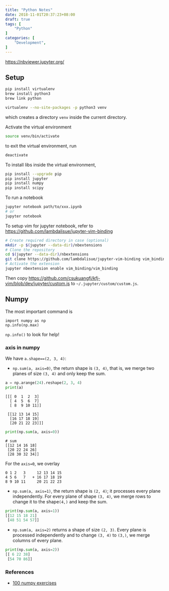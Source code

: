 ```yaml
---
title: "Python Notes"
date: 2018-11-01T20:37:23+08:00
draft: true
tags: [
    "Python"
]
categories: [
    "Development",
]
---
```


<https://nbviewer.jupyter.org/>

## Setup

```sh
pip install virtualenv
brew install python3
brew link python
```

```sh
virtualenv --no-site-packages -p python3 venv
```
which creates a directory `venv` inside the current directory.

Activate the virtual environment
```sh
source venv/bin/activate
```

to exit the virtual environment, run

```sh
deactivate
```


To install libs inside the virtual environment,
```sh
pip install --upgrade pip
pip install jupyter
pip install numpy
pip install scipy
```

To run a notebook
```sh
jupyter notebook path/to/xxx.ipynb
# or
jupyter notebook
```

To setup vim for jupyter notebook, refer to <https://github.com/lambdalisue/jupyter-vim-binding>

```sh
# Create required directory in case (optional)
mkdir -p $(jupyter --data-dir)/nbextensions
# Clone the repository
cd $(jupyter --data-dir)/nbextensions
git clone https://github.com/lambdalisue/jupyter-vim-binding vim_binding
# Activate the extension
jupyter nbextension enable vim_binding/vim_binding
```

Then copy <https://github.com/csukuangfj/kfj-vim/blob/dev/jupyter/custom.js>
to `~/.jupyter/custom/custom.js`.

## Numpy

The most important command is
```
import numpy as np
np.info(np.max)
```

`np.info()` to look for help!

### axis in numpy
We have `a.shape==(2, 3, 4)`:

- `np.sum(a, axis=0)`, the return shape is `(3, 4)`, that is, we merge two
planes of size `(3, 4)` and only keep the sum.

```python
a = np.arange(24).reshape(2, 3, 4)
print(a)
```

```
[[[ 0  1  2  3]
  [ 4  5  6  7]
  [ 8  9 10 11]]

 [[12 13 14 15]
  [16 17 18 19]
  [20 21 22 23]]]
```

```python
print(np.sum(a, axis=0))
```

```
# sum
[[12 14 16 18]
 [20 22 24 26]
 [28 30 32 34]]
```

For the `axis=0`, we overlay
```
0 1 2   3     12 13 14 15
4 5 6   7   + 16 17 18 19
8 9 10 11     20 21 22 23
```

- `np.sum(a, axis=1)`, the return shape is `(2, 4)`;
it processes every plane independently. For every plane of
shape `(3, 4)`, we merge rows to change it to the shape`(4,)`
and keep the sum.

```python
print(np.sum(a, axis=1))
[[12 15 18 21]
 [48 51 54 57]]
```

- `np.sum(a, axis=2)` returns a shape of size `(2, 3)`.
Every plane is processed independently and to change `(3, 4)`
to `(3,)`, we merge columns of every plane.

```python
print(np.sum(a, axis=2))
[[ 6 22 38]
 [54 70 86]]
```



### References
- [100 numpy exercises][1]


[1]: http://www.labri.fr/perso/nrougier/teaching/numpy.100/
